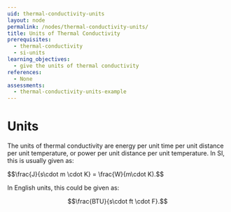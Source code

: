 ```yaml
---
uid: thermal-conductivity-units
layout: node
permalink: /nodes/thermal-conductivity-units/
title: Units of Thermal Conductivity
prerequisites:
  - thermal-conductivity
  - si-units
learning_objectives:
  - give the units of thermal conductivity
references:
  - None
assessments: 
  - thermal-conductivity-units-example
---
```


# Units

The units of thermal conductivity are energy per unit time per unit distance
per unit temperature, or power per unit distance per unit temperature.  In SI,
this is usually given as:

$$\frac{J}{s\cdot m \cdot K} = \frac{W}{m\cdot K).$$

In English units, this could be given as:

$$\frac{BTU}{s\cdot ft \cdot F}.$$



